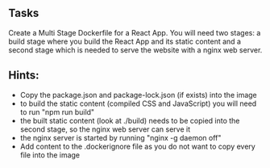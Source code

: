 ## Tasks ##
Create a Multi Stage Dockerfile for a React App.
You will need two stages: a build stage where you build the React App and its static content and a second stage which is needed to serve the website with a nginx web server.


## Hints: ##
- Copy the package.json and package-lock.json (if exists) into the image
- to build the static content (compiled CSS and JavaScript) you will need to run "npm run build"
- the built static content (look at ./build) needs to be copied into the second stage, so the nginx web server can serve it
- the nginx server is started by running "nginx -g daemon off"
- Add content to the .dockerignore file as you do not want to copy every file into the image